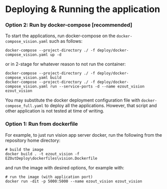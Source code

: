 # Deploying & Running the application

### Option 2: Run by docker-compose [recommended]
To start the applications, run docker-compose on the ```docker-compose_vision.yaml``` such as follows:
```
docker-compose --project-directory ./ -f deploy/docker-compose_vision.yaml up -d
```
or in 2-stage for whatever reason to not run the container:
```
docker-compose --project-directory ./ -f deploy/docker-compose_vision.yaml build
docker-compose --project-directory ./ -f deploy/docker-compose_vision.yaml run --service-ports -d --name ezout_vision ezout_vision
```
You may substitute the docker deployment configuration file with ```docker-compose_full.yaml``` to deploy all the applications. However, that script and other application is not tested at time of writing.

### Option 1: Run from dockerfile
For example, to just run vision app server docker, run the following from the repository home directory:
```
# build the image
docker build . -t ezout_vision -f EZOutDeploy\dockerfiles\vision.Dockerfile
```
and run the image with desired options, for example with:
```
# run the image (with application port)
docker run -dit -p 5000:5000 --name ezout_vision ezout_vision 
```

